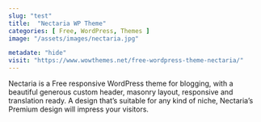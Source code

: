 ```yaml
---
slug: "test"
title:  "Nectaria WP Theme"
categories: [ Free, WordPress, Themes ]
image: "/assets/images/nectaria.jpg"

metadate: "hide"
visit: "https://www.wowthemes.net/free-wordpress-theme-nectaria/"
---
```

Nectaria is a Free responsive WordPress theme for blogging, with a beautiful generous custom header, masonry layout, responsive and translation ready. A design that’s suitable for any kind of niche, Nectaria’s Premium design will impress your visitors.
